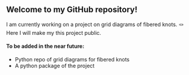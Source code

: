 ## Welcome to my GitHub repository!

I am currently working on a project on grid diagrams of fibered knots. 🪢\
Here I will make my this project public.

#### To be added in the near future:

- Python repo of grid diagrams for fibered knots
- A python package of the project
